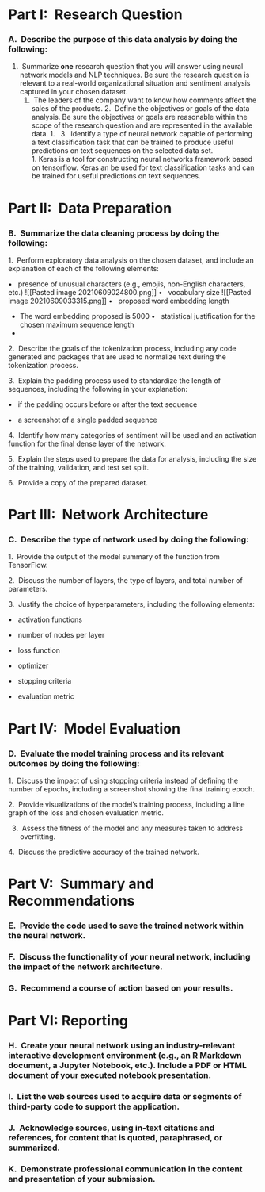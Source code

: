 # **Part I:  Research Question**

### A.  Describe the purpose of this data analysis by doing the following:

1.  Summarize **one** research question that you will answer using neural network models and NLP techniques. Be sure the research question is relevant to a real-world organizational situation and sentiment analysis captured in your chosen dataset.
	1.  The leaders of the company want to know how comments affect the sales of the products.
2.  Define the objectives or goals of the data analysis. Be sure the objectives or goals are reasonable within the scope of the research question and are represented in the available data.
	1.  
3.  Identify a type of neural network capable of performing a text classification task that can be trained to produce useful predictions on text sequences on the selected data set.  
	1. Keras is a tool for constructing neural networks framework based on tensorflow. Keras an be used for text classification tasks and can be trained for useful predictions on text sequences.
  

# **Part II:  Data Preparation**

### B.  Summarize the data cleaning process by doing the following:

1.  Perform exploratory data analysis on the chosen dataset, and include an explanation of each of the following elements:

•   presence of unusual characters (e.g., emojis, non-English characters, etc.)
![[Pasted image 20210609024800.png]]
•   vocabulary size
![[Pasted image 20210609033315.png]]
•   proposed word embedding length
  - The word embedding proposed is 5000
•   statistical justification for the chosen maximum sequence length
  - 
2.  Describe the goals of the tokenization process, including any code generated and packages that are used to normalize text during the tokenization process.

3.  Explain the padding process used to standardize the length of sequences, including the following in your explanation:

•   if the padding occurs before or after the text sequence

•   a screenshot of a single padded sequence

4.  Identify how many categories of sentiment will be used and an activation function for the final dense layer of the network.

5.  Explain the steps used to prepare the data for analysis, including the size of the training, validation, and test set split.

6.  Provide a copy of the prepared dataset.  
  

# **Part III:  Network Architecture**

### C.  Describe the type of network used by doing the following:

1.  Provide the output of the model summary of the function from TensorFlow.

2.  Discuss the number of layers, the type of layers, and total number of parameters.

3.  Justify the choice of hyperparameters, including the following elements:

•   activation functions

•   number of nodes per layer

•   loss function

•   optimizer

•   stopping criteria

•   evaluation metric  
  

# **Part IV:  Model Evaluation**

### D.  Evaluate the model training process and its relevant outcomes by doing the following:

1.  Discuss the impact of using stopping criteria instead of defining the number of epochs, including a screenshot showing the final training epoch.

2.  Provide visualizations of the model’s training process, including a line graph of the loss and chosen evaluation metric.

3.  Assess the fitness of the model and any measures taken to address overfitting.

4.  Discuss the predictive accuracy of the trained network.  
  

# **Part V:  Summary and Recommendations**

### E.  Provide the code used to save the trained network within the neural network.  
### F.  Discuss the functionality of your neural network, including the impact of the network architecture.  
### G.  Recommend a course of action based on your results.

  

# **Part VI: Reporting**

### H.  Create your neural network using an industry-relevant interactive development environment (e.g., an R Markdown document, a Jupyter Notebook, etc.). Include a PDF or HTML document of your executed notebook presentation.  
  

### I.  List the web sources used to acquire data or segments of third-party code to support the application.  
  

### J.  Acknowledge sources, using in-text citations and references, for content that is quoted, paraphrased, or summarized.  
  

### K.  Demonstrate professional communication in the content and presentation of your submission.